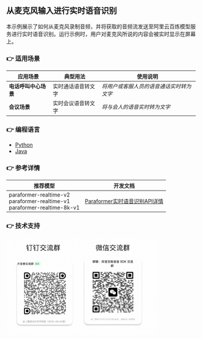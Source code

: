 [comment]: # (title and brief introduction of the sample)
## 从麦克风输入进行实时语音识别
本示例展示了如何从麦克风录制音频，并将获取的音频流发送至阿里云百炼模型服务进行实时语音识别。运行示例时，用户对麦克风所说的内容会被实时显示在屏幕上。

[comment]: # (list of scenarios of the sample)
### :point_right: 适用场景

| 应用场景 | 典型用法 | 使用说明 |
| ----- | ----- | ----- |
| **电话呼叫中心场景** | 实时通话语音转文字 | *将用户或客服人员的语音通话实时转为文字* |
| **会议场景** | 实时会议语音转文字 | *将与会人的语音实时转为文字* |

[comment]: # (supported programming languages of the sample)
### :point_right: 编程语言
- [Python](./python)
- [Java](./java)

[comment]: # (model and interface of the sample)
### :point_right: 参考详情

| 推荐模型 | 开发文档 |
| ----- | ----- |
| paraformer-realtime-v2<br>paraformer-realtime-v1<br>paraformer-realtime-8k-v1 | [Paraformer实时语音识别API详情](https://help.aliyun.com/zh/model-studio/developer-reference/paraformer-real-time-speech-recognition-api) |


[comment]: # (technical support of the sample)
### :point_right: 技术支持
<img src="../../../docs/image/groups.png" width="400"/>
